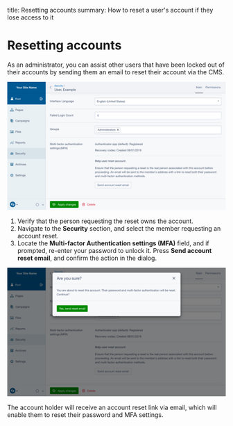 title: Resetting accounts
summary: How to reset a user's account if they lose access to it

# Resetting accounts

As an administrator, you can assist other users that have been locked out of
their accounts by sending them an email to reset their account via the CMS.

![A screenshot of a user's profile from the perspective of an administrator](../_images/02-02-1-account-reset.png)

1. Verify that the person requesting the reset owns the account.
2. Navigate to the **Security** section, and select the member requesting an
   account reset.
3. Locate the **Multi-factor Authentication settings (MFA)** field, and if
   prompted, re-enter your password to unlock it. Press
   **Send account reset email**, and confirm the action in the dialog.

![A screenshot depicting the confirmation dialog shown when the 'Send account reset email' button is pressed](../_images/02-02-2-account-reset-confirmation.png)

The account holder will receive an account reset link via email, which will
enable them to reset their password and MFA settings.
